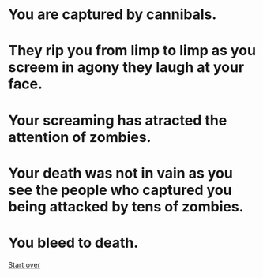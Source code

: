 # You are captured by cannibals.

# They rip you from limp to limp as you screem in agony they laugh at your face. 

# Your screaming has atracted the attention of zombies. 

# Your death was not in vain as you see the people who captured you being attacked by tens of zombies.

# You bleed to death. 
[Start over](../your-adventure-begins.md)

